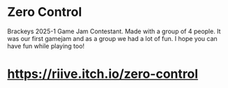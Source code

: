 # Zero Control
 Brackeys 2025-1 Game Jam Contestant.
 Made with a group of 4 people.
 It was our first gamejam and as a group we had a lot of fun. I hope you can have fun while playing too!
# https://riive.itch.io/zero-control
